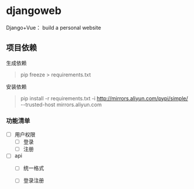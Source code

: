 # djangoweb

Django+Vue： build a personal website

## 项目依赖

生成依赖
> pip freeze > requirements.txt

安装依赖

> pip install -r requirements.txt -i http://mirrors.aliyun.com/pypi/simple/ --trusted-host mirrors.aliyun.com

### 功能清单
- [ ] 用户权限
  - [ ] 登录
  - [ ] 注册
  
- [ ] api
  - [ ] 统一格式
  - [ ] 登录注册
  
